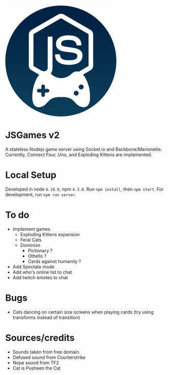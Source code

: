 ![JSGames v2](./static/images/logo.png "JSGames v2")

# JSGames v2
A stateless Nodejs game server using Socket.io and Backbone/Marionette.
Currently, Connect Four, Uno, and Exploding Kittens are implemented.

# Local Setup
Developed in node `6.10.0`, npm `4.3.0`.
Run `npm install`, then `npm start`.
For development, run `npm run server`.

# To do
- Implement games
	- Exploding Kittens expansion
    - Feral Cats
  - Dominion
	- Pictionary ?
	- Othello ?
	- Cards against humanity ?
- Add Spectate mode
- Add who's online list to chat
- Add twitch emotes to chat

# Bugs
- Cats dancing on certain size screens when playing cards (try using transforms instead of transition)

# Sources/credits
- Sounds taken from free domain.
- Defused sound from Counterstrike
- Nope sound from TF2
- Cat is Pusheen the Cat
